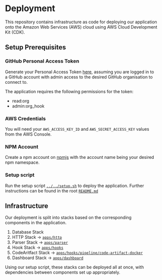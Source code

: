 # Deployment

This repository contains infrastructure as code for deploying our application onto the Amazon Web Services (AWS) cloud using AWS Cloud Development Kit (CDK).

## Setup Prerequisites

### GitHub Personal Access Token

Generate your Personal Access Token [here](https://github.com/settings/tokens/new), assuming you are logged in to a GitHub account with admin access to the desired GitHub organisation to connect to.

The application requires the following permissions for the token:

- read:org
- admin:org_hook

### AWS Credentials

You will need your `AWS_ACCESS_KEY_ID` and `AWS_SECRET_ACCESS_KEY` values from the AWS Console.

### NPM Account

Create a npm account on [npmjs](https://www.npmjs.com/) with the account name being your desired npm namespace.

### Setup script

Run the setup script [`../../setup.sh`](../../setup.sh) to deploy the application. Further instructions can be found in the root [`README.md`](../../README.md)

## Infrastructure

Our deployment is split into stacks based on the corresponding components in the application.

1. Database Stack
2. HTTP Stack -> [`apps/http`](../../apps/http)
3. Parser Stack -> [`apps/parser`](../../apps/parser)
4. Hook Stack -> [`apps/hooks`](../../apps/hooks)
5. CodeAritfact Stack -> [`apps/hooks/pipeline/code-artifact-docker`](../../apps/hooks/pipeline/code-artifact-docker)
6. Dashboard Stack -> [`apps/dashboard`](../../apps/dashboard)

Using our setup script, these stacks can be deployed all at once, with dependencies between components set up appropriately.
